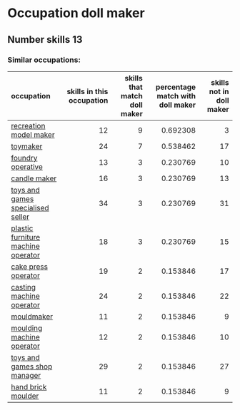 # Occupation doll maker
## Number skills 13
### Similar occupations:
| occupation                                                                  |   skills in this occupation |   skills that match doll maker |   percentage match with doll maker |   skills not in doll maker |
|:----------------------------------------------------------------------------|----------------------------:|-------------------------------:|-----------------------------------:|---------------------------:|
| [recreation model maker](recreation_model_maker.md)                         |                          12 |                              9 |                           0.692308 |                          3 |
| [toymaker](toymaker.md)                                                     |                          24 |                              7 |                           0.538462 |                         17 |
| [foundry operative](foundry_operative.md)                                   |                          13 |                              3 |                           0.230769 |                         10 |
| [candle maker](candle_maker.md)                                             |                          16 |                              3 |                           0.230769 |                         13 |
| [toys and games specialised seller](toys_and_games_specialised_seller.md)   |                          34 |                              3 |                           0.230769 |                         31 |
| [plastic furniture machine operator](plastic_furniture_machine_operator.md) |                          18 |                              3 |                           0.230769 |                         15 |
| [cake press operator](cake_press_operator.md)                               |                          19 |                              2 |                           0.153846 |                         17 |
| [casting machine operator](casting_machine_operator.md)                     |                          24 |                              2 |                           0.153846 |                         22 |
| [mouldmaker](mouldmaker.md)                                                 |                          11 |                              2 |                           0.153846 |                          9 |
| [moulding machine operator](moulding_machine_operator.md)                   |                          12 |                              2 |                           0.153846 |                         10 |
| [toys and games shop manager](toys_and_games_shop_manager.md)               |                          29 |                              2 |                           0.153846 |                         27 |
| [hand brick moulder](hand_brick_moulder.md)                                 |                          11 |                              2 |                           0.153846 |                          9 |
